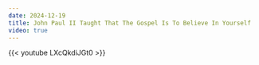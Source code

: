 ```yaml
---
date: 2024-12-19
title: John Paul II Taught That The Gospel Is To Believe In Yourself
video: true
---
```



{{< youtube LXcQkdiJGt0 >}}
